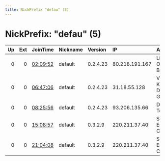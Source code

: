 ```yaml
---
title: NickPrefix "defau" (5)
---
```


# NickPrefix: "defau" (5)

|   Up |   Ext | JoinTime                                                                                   | Nickname   | Version   | IP             | AS                               | CC   |   ORp |   Dirp | OS      | Contact   |   eFamMembers |
|-----:|------:|:-------------------------------------------------------------------------------------------|:-----------|:----------|:---------------|:---------------------------------|:-----|------:|-------:|:--------|:----------|--------------:|
|    0 |     0 | [02:09:52](https://atlas.torproject.org/#details/ACF23AD491A852129A6BAB77151D3A105C34AAB4) | default    | 0.2.4.23  | 80.218.191.167 | Liberty Global Operations B.V.   | ch   |   443 |   9030 | Windows | None      |             1 |
|    0 |     0 | [06:47:06](https://atlas.torproject.org/#details/5448D6D45CC50F165582A0895D3C22D9CAF6DAEE) | default    | 0.2.4.23  | 31.18.55.128   | Vodafone Kabel Deutschland GmbH  | de   |   443 |   9030 | Windows | None      |             1 |
|    0 |     0 | [08:25:56](https://atlas.torproject.org/#details/9325FA4166F9FF743D1BD142A5842735F0537EF9) | default    | 0.2.4.23  | 93.206.135.66  | Deutsche Telekom AG              | de   |   443 |   9030 | Windows | None      |             1 |
|    0 |     0 | [15:08:57](https://atlas.torproject.org/#details/43F15F43F5E2D45E714196CB75ABD1F19F7C20C9) | default    | 0.3.2.9   | 220.211.37.40  | So-net Entertainment Corporation | jp   | 65437 |      0 | Windows | None      |             1 |
|    0 |     0 | [21:04:08](https://atlas.torproject.org/#details/63A02DD9A4A4A7DD47C50EBEE0F890655B57EF8E) | default    | 0.3.2.9   | 220.211.37.40  | So-net Entertainment Corporation | jp   | 65437 |      0 | Windows | None      |             1 |
